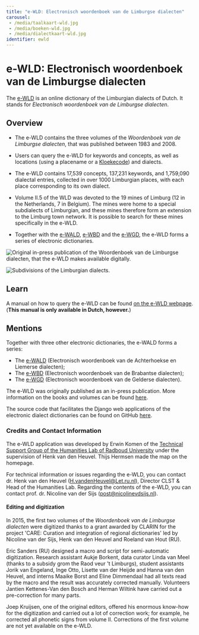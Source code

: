 ```yaml
---
title: "e-WLD: Electronisch woordenboek van de Limburgse dialecten"
carousel:
 - /media/taalkaart-wld.jpg
 - /media/boeken-wld.jpg
 - /media/dialectkaart-wld.jpg
identifier: ewld
---
```


# e-WLD: Electronisch woordenboek van de Limburgse dialecten

The [e-WLD](https://e-wld.nl/) is an online dictionary of the Limburgian dialects of Dutch. It stands for *Electronisch woordenboek van de Limburgse dialecten*.

## Overview

* The e-WLD contains the three volumes of the *Woordenboek van de Limburgse dialecten*, that was published between 1983 and 2008.

* Users can query the e-WLD for keywords and concepts, as well as locations (using a placename or a [Kloekecode](https://kloeke.meertens.knaw.nl/)) and dialects.

* The e-WLD contains 17,539 concepts, 137,231 keywords, and 1,759,090 dialectal entries, collected in over 1000 Limburgian places, with each place corresponding to its own dialect.

* Volume II.5 of the WLD was devoted to the 19 mines of Limburg (12 in the Netherlands, 7 in Belgium). The mines were home to a special subdialects of Limburgian, and these mines therefore form an extension to the Limburg town network. It is possible to search for these mines specifically in the e-WLD.

* Together with the [e-WALD](https://www.ineo.tools/resources/ewald), [e-WBD](https://www.ineo.tools/resources/ewbd) and the [e-WGD](https://www.ineo.tools/resources/ewgd), the e-WLD forms a series of electronic dictionaries.

![Original in-press publication of the *Woordenboek van de Limburgse dialecten*, that the e-WLD makes available digitally.](./../media/boeken-wld.jpg)

![Subdivisions of the Limburgian dialects.](./../media/dialectkaart-wld.jpg)



## Learn

A manual on how to query the e-WLD can be found [on the e-WLD webpage](https://e-wld.nl/guide). (**This manual is only available in Dutch, however.**)

## Mentions

Together with three other electronic dictionaries, the e-WALD forms a series:
* The [e-WALD](https://www.ineo.tools/resources/ewbd) (Electronisch woordenboek van de Achterhoekse en Liemerse dialecten);
* The [e-WBD](https://www.ineo.tools/resources/ewld) (Electronisch woordenboek van de Brabantse dialecten);
* The [e-WGD](https://www.ineo.tools/resources/ewgd) (Electronisch woordenboek van de Gelderse dialecten).

The e-WLD was originally published as an in-press publication. More information on the books and volumes can be found [here](https://e-wld.nl/delen).

The source code that facilitates the Django web applications of the electronic dialect dictionaries can be found on GitHub [here](https://github.com/ErwinKomen/RU-Wnd).

### Credits and Contact Information

The e-WLD application was developed by Erwin Komen of the [Technical Support Group of the Humanities Lab of Radboud University](https://www.ru.nl/facultyofarts/research/humanities-lab/our-labs/) under the supervision of Henk van den Heuvel. Thijs Hermsen made the map on the homepage.

For technical information or issues regarding the e-WLD, you can contact dr. Henk van den Heuvel (H.vandenHeuvel@Let.ru.nl), Director CLST & Head of the Humanities Lab.
Regarding the contents of the e-WLD, you can contact prof. dr. Nicoline van der Sijs (post@nicolinevdsijs.nl).

#### Editing and digitization
In 2015, the first two volumes of the *Woordenboek van de Limburgse dialecten* were digitized thanks to a grant awarded by CLARIN for the project 'CARE: Curation and integration of regional dictionaries' led by Nicoline van der Sijs, Henk van den Heuvel and Roeland van Hout (RU).

Eric Sanders (RU) designed a macro and script for semi-automatic digitization. Research assistant Aukje Borkent, data curator Linda van Meel (thanks to a subsidy grom the Raod veur 't Limburgs), student assistants Jorik van Engeland, Inge Otto, Lisette van der Heijde and Hanna van den Heuvel, and interns Maaike Borst and Eline Dimmendaal had all texts read by the macro and the result was accurately corrected manually. Volunteers Jantien Kettenes-Van den Bosch and Herman Wiltink have carried out a pre-correction for many parts.

Joep Kruijsen, one of the original editors, offered his enormous know-how for the digitization and carried out a lot of correction work; for example, he corrected all phonetic signs from volume II. Corrections of the first volume are not yet available on the e-WLD.



